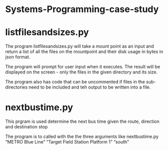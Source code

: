 # Systems-Programming-case-study

# listfilesandsizes.py 

The program listfilesandsizes.py will take a mount point as an input and return a list of all the files on the mountpoint and their disk usage in bytes in json format. 

The program will prompt for user input when it executes. The result will be displayed on the screen - only the files in the given directory and its size.

The program also has code that can be uncommented if files in the sub-directories need to be included and teh output to be written into a file.

# nextbustime.py 

This prgram is used determine the next bus time given the route, direction and destination stop

The program is to called with the the three arguments like 
 nextbustime.py “METRO Blue Line” “Target Field Station Platform 1” “south”





